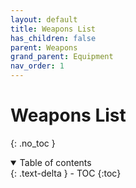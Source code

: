 ```yaml
---
layout: default
title: Weapons List
has_children: false
parent: Weapons
grand_parent: Equipment
nav_order: 1
---
```

# Weapons List
{: .no_toc }

<details open markdown="block">
  <summary>
    Table of contents
  </summary>
  {: .text-delta }
- TOC
{:toc}
</details>

